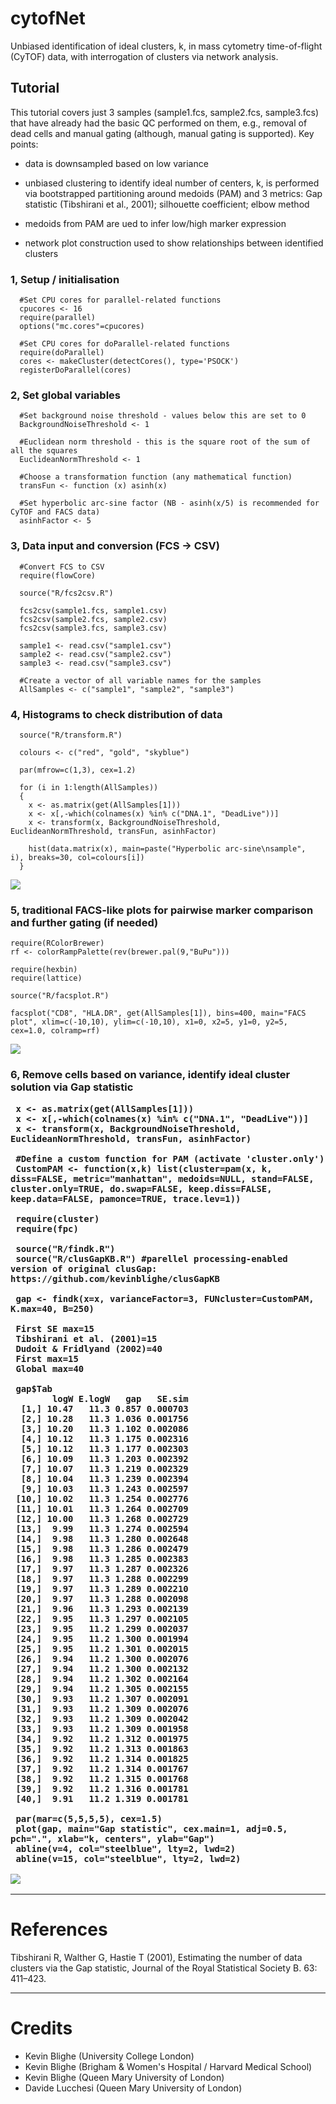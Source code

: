 # cytofNet
Unbiased identification of ideal clusters, k, in mass cytometry time-of-flight (CyTOF) data, with interrogation of clusters via network analysis.
<h2>Tutorial</h2>
This tutorial covers just 3 samples (sample1.fcs, sample2.fcs, sample3.fcs) that have already had the basic QC performed on them, e.g., removal of dead cells and manual gating (although, manual gating is supported).
Key points:

 - data is downsampled based on low variance

 - unbiased clustering to identify ideal number of centers, k, is performed via bootstrapped partitioning around medoids (PAM) and 3 metrics: Gap statistic (Tibshirani et al., 2001); silhouette coefficient; elbow method

 - medoids from PAM are ued to infer low/high marker expression

 - network plot construction used to show relationships between identified clusters

<h3>1, Setup / initialisation</h3>

```{r}
  #Set CPU cores for parallel-related functions
  cpucores <- 16
  require(parallel)
  options("mc.cores"=cpucores)

  #Set CPU cores for doParallel-related functions
  require(doParallel)
  cores <- makeCluster(detectCores(), type='PSOCK')
  registerDoParallel(cores)
```

<h3>2, Set global variables</h3>

```{r}
  #Set background noise threshold - values below this are set to 0
  BackgroundNoiseThreshold <- 1

  #Euclidean norm threshold - this is the square root of the sum of all the squares
  EuclideanNormThreshold <- 1

  #Choose a transformation function (any mathematical function)
  transFun <- function (x) asinh(x)

  #Set hyperbolic arc-sine factor (NB - asinh(x/5) is recommended for CyTOF and FACS data)
  asinhFactor <- 5
```

<h3>3, Data input and conversion (FCS -> CSV)</h3>

```{r}
  #Convert FCS to CSV
  require(flowCore)
  
  source("R/fcs2csv.R")
  
  fcs2csv(sample1.fcs, sample1.csv)
  fcs2csv(sample2.fcs, sample2.csv)
  fcs2csv(sample3.fcs, sample3.csv)
  
  sample1 <- read.csv("sample1.csv")
  sample2 <- read.csv("sample2.csv")
  sample3 <- read.csv("sample3.csv")

  #Create a vector of all variable names for the samples
  AllSamples <- c("sample1", "sample2", "sample3")
```

<h3>4, Histograms to check distribution of data</h3>

```{r}
  source("R/transform.R")
  
  colours <- c("red", "gold", "skyblue")
  
  par(mfrow=c(1,3), cex=1.2)
  
  for (i in 1:length(AllSamples))
  {
    x <- as.matrix(get(AllSamples[1]))
    x <- x[,-which(colnames(x) %in% c("DNA.1", "DeadLive"))]
    x <- transform(x, BackgroundNoiseThreshold, EuclideanNormThreshold, transFun, asinhFactor)
    
    hist(data.matrix(x), main=paste("Hyperbolic arc-sine\nsample",  i), breaks=30, col=colours[i])
  }
```
<img src="images/checkDistribution.png"></img>

<h3>5, traditional FACS-like plots for pairwise marker comparison and further gating (if needed)</h3>

```{r}
require(RColorBrewer)
rf <- colorRampPalette(rev(brewer.pal(9,"BuPu")))

require(hexbin)
require(lattice)

source("R/facsplot.R")

facsplot("CD8", "HLA.DR", get(AllSamples[1]), bins=400, main="FACS plot", xlim=c(-10,10), ylim=c(-10,10), x1=0, x2=5, y1=0, y2=5, cex=1.0, colramp=rf)
```
<img src="images/facsplot.png"></img>

<h3>6, Remove cells based on variance, identify ideal cluster solution via Gap statistic

```{r}
 x <- as.matrix(get(AllSamples[1]))
 x <- x[,-which(colnames(x) %in% c("DNA.1", "DeadLive"))]
 x <- transform(x, BackgroundNoiseThreshold, EuclideanNormThreshold, transFun, asinhFactor)

 #Define a custom function for PAM (activate 'cluster.only')
 CustomPAM <- function(x,k) list(cluster=pam(x, k, diss=FALSE, metric="manhattan", medoids=NULL, stand=FALSE, cluster.only=TRUE, do.swap=FALSE, keep.diss=FALSE, keep.data=FALSE, pamonce=TRUE, trace.lev=1))

 require(cluster)
 require(fpc)
 
 source("R/findk.R")
 source("R/clusGapKB.R") #parellel processing-enabled version of original clusGap: https://github.com/kevinblighe/clusGapKB
 
 gap <- findk(x=x, varianceFactor=3, FUNcluster=CustomPAM, K.max=40, B=250)

 First SE max=15
 Tibshirani et al. (2001)=15
 Dudoit & Fridlyand (2002)=40
 First max=15
 Global max=40

 gap$Tab
        logW E.logW   gap   SE.sim
  [1,] 10.47   11.3 0.857 0.000703
  [2,] 10.28   11.3 1.036 0.001756
  [3,] 10.20   11.3 1.102 0.002086
  [4,] 10.12   11.3 1.175 0.002316
  [5,] 10.12   11.3 1.177 0.002303
  [6,] 10.09   11.3 1.203 0.002392
  [7,] 10.07   11.3 1.219 0.002329
  [8,] 10.04   11.3 1.239 0.002394
  [9,] 10.03   11.3 1.243 0.002597
 [10,] 10.02   11.3 1.254 0.002776
 [11,] 10.01   11.3 1.264 0.002709
 [12,] 10.00   11.3 1.268 0.002729
 [13,]  9.99   11.3 1.274 0.002594
 [14,]  9.98   11.3 1.280 0.002648
 [15,]  9.98   11.3 1.286 0.002479
 [16,]  9.98   11.3 1.285 0.002383
 [17,]  9.97   11.3 1.287 0.002326
 [18,]  9.97   11.3 1.288 0.002299
 [19,]  9.97   11.3 1.289 0.002210
 [20,]  9.97   11.3 1.288 0.002098
 [21,]  9.96   11.3 1.293 0.002139
 [22,]  9.95   11.3 1.297 0.002105
 [23,]  9.95   11.2 1.299 0.002037
 [24,]  9.95   11.2 1.300 0.001994
 [25,]  9.95   11.2 1.301 0.002015
 [26,]  9.94   11.2 1.300 0.002076
 [27,]  9.94   11.2 1.300 0.002132
 [28,]  9.94   11.2 1.302 0.002164
 [29,]  9.94   11.2 1.305 0.002155
 [30,]  9.93   11.2 1.307 0.002091
 [31,]  9.93   11.2 1.309 0.002076
 [32,]  9.93   11.2 1.309 0.002042
 [33,]  9.93   11.2 1.309 0.001958
 [34,]  9.92   11.2 1.312 0.001975
 [35,]  9.92   11.2 1.313 0.001863
 [36,]  9.92   11.2 1.314 0.001825
 [37,]  9.92   11.2 1.314 0.001767
 [38,]  9.92   11.2 1.315 0.001768
 [39,]  9.92   11.2 1.316 0.001781
 [40,]  9.91   11.2 1.319 0.001781

 par(mar=c(5,5,5,5), cex=1.5)
 plot(gap, main="Gap statistic", cex.main=1, adj=0.5, pch=".", xlab="k, centers", ylab="Gap")
 abline(v=4, col="steelblue", lty=2, lwd=2)
 abline(v=15, col="steelblue", lty=2, lwd=2)
```

<img src="images/clusGapKB.png"></img>

<hr>

<h1>References</h1>
Tibshirani R, Walther G, Hastie T (2001), Estimating the number of data clusters via the Gap statistic, Journal of the Royal Statistical Society B. 63: 411–423.

<hr>

<h1>Credits</h1>
<ul>
  <li>Kevin Blighe (University College London)</li>
  <li>Kevin Blighe (Brigham & Women's Hospital / Harvard Medical School)</li>
  <li>Kevin Blighe (Queen Mary University of London)</li>
  <li>Davide Lucchesi (Queen Mary University of London)</li>
</ul>
